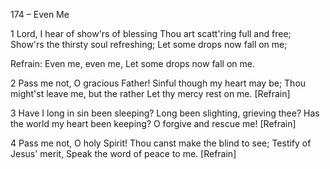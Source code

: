174 – Even Me


1
Lord, I hear of show'rs of blessing
Thou art scatt'ring full and free;
Show'rs the thirsty soul refreshing;
Let some drops now fall on me;

Refrain:
Even me, even me,
Let some drops now fall on me.

2
Pass me not, O gracious Father!
Sinful though my heart may be;
Thou might'st leave me, but the rather
Let thy mercy rest on me.  [Refrain]

3
Have I long in sin been sleeping?
Long been slighting, grieving thee?
Has the world my heart been keeping?
O forgive and rescue me!  [Refrain]

4
Pass me not, O holy Spirit!
Thou canst make the blind to see;
Testify of Jesus' merit,
Speak the word of peace to me.  [Refrain]

